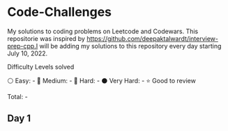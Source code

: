 # Code-Challenges
My solutions to coding problems on Leetcode and Codewars. This repositorie was inspired by https://github.com/deepaktalwardt/interview-prep-cpp.I will be adding my solutions to this repository every day starting July 10, 2022.

Difficulty Levels solved

⚪ Easy: -
🔵 Medium: -
🔴 Hard: -
⚫ Very Hard: -
⭐ Good to review

Total: -

## Day 1
